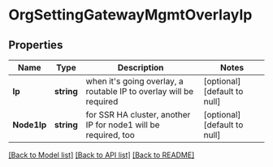 # OrgSettingGatewayMgmtOverlayIp

## Properties
Name | Type | Description | Notes
------------ | ------------- | ------------- | -------------
**Ip** | **string** | when it&#x27;s going overlay, a routable IP to overlay will be required | [optional] [default to null]
**Node1Ip** | **string** | for SSR HA cluster, another IP for node1 will be required, too | [optional] [default to null]

[[Back to Model list]](../README.md#documentation-for-models) [[Back to API list]](../README.md#documentation-for-api-endpoints) [[Back to README]](../README.md)

